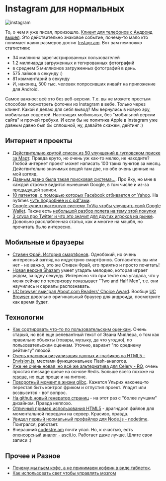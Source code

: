 # Instagram для нормальных

![instagram](http://addmeto.cc/images/posts/instagram.jpg)

То, о чем я уже писал, произошло. [Клиент  для телефонов с Андроид вышел](http://blog.instagram.com/post/20418620347/getting-started-on-instagram-for-android). Это действительно знаковое событие, почему-то мало кто понимает каких размеров достиг [Instagr.am](http://instagr.am/). Вот вам немножко статистики:

* 34 миллиона зарегистрированных пользователей
* 1.2 миллиарда загруженных и тегированных фотографий
* в среднем 5 миллионов загруженных фотографий в день.
* 575 лайков в секунду :)
* 81 комментарий в секунду
* И, наконец, 500 тыс. человек попросивших инвайт на приложение для Android.

Самое важное: всё это без веб-версии. Т.е. вы не можете простым способом посмотреть фоточки из Instagram в вебе. Только через клиент. Какой я делаю для себя вывод? Мы вернулись в новую эру, мобильных соцсетей. Настоящих мобильных, без "мобильной версии сайта" и прочей требухи. И если бы не политика Apple в Instagram уже давным давно был бы сплошной, ну, давайте скажем, дейтинг :)

## Интернет и проекты
* [Действительно крутой список из 50 улучшений в гугловском поиске за Март](http://insidesearch.blogspot.com/2012/04/search-quality-highlights-50-changes.html). Правда круто, но очень уж как-то мелко, не находите? Любой интернет проект может написать 100 таких пунктов за месяц. Действительно значимых вещей там две, но обе очень ценные на мой взгляд.
* [Давным давно была такая поисковая система…](http://blog.jitbit.com/2012/04/once-there-was-search-engine.html). Про Яху, но мне в каждой строчке видится нынешний Google, в том числе и из-за предыдущей записи.
* [10 патентов, с помощью которых Facebook отбивается от Yahoo](http://www.zdnet.com/blog/facebook/here-are-the-10-patents-facebook-is-suing-yahoo-with/11383). На nytimes [чуть подробнее и с pdf'ами](http://dealbook.nytimes.com/2012/04/03/facebook-accuses-yahoo-of-infringing-on-patents/).
* [Google купил платежную систему TxVia чтобы улучшить свой Google Wallet](http://googlecommerce.blogspot.in/2012/04/google-acquires-txvia.html). Также есть [небольшой разбор полета на тему этой покупки](http://www.ubergizmo.com/2012/04/google-acquires-txvia-in-an-effort-to-expand-google-wallet/)
* [3 слуха про Twitter и что это значит для других игроков на рынке](http://mashable.com/2012/04/03/twitter-changes-for-brands/). Довольно расслабленная статья, как и многие на мэшбл, но прочитать было интересно.

## Мобильные и браузеры
* [Стивен Фрай. История смартфонов](http://www.stephenfry.com/2012/04/03/four-and-half-years-on/). Однобокий, но очень интересный взгляд на индустрию смартфонов. Согласитесь вы или нет - не важно, это же Стивен Фрай, его приятно и просто почитать!
* [Новая версия Shazam](http://www.theverge.com/2012/4/3/2922307/shazam-5-tagging-iphone-ipod) умеет угадать мелодию, которая играет рядом, за одну секунду. Интересно что при тесте она угадала, что у меня сейчас по телевизору показывает "Two and Half Men", т.е. они научились и сериалы распознавать.
* [UC browser выиграл About.com Readers' Choice Award](http://pixelstech.net/article/index.php?id=1333454883). Вообще [UC Browser](http://ru.ucweb.com/) довольно оригинальный браузер для андроида, посмотрите как время будет.

## Технологии
* [Как сортировать что-то по пользовательским оценкам](http://evanmiller.org/how-not-to-sort-by-average-rating.html). Очень старый, но всё еще релевантный текст от Эвана Миллера, о том как правильно объекты (товары, музыку, да что угодно), по пользовательским оценкам. Уточню, вариант "по среднему рейтингу" плохой.
* [Очень красивая визуализация данных и графиков на HTML5 - Envision.js](http://www.humblesoftware.com/envision), местами функциональнее Flash-аналогов.
* [Уже не очень новая, но всё же альтернатива для Celery - RQ](http://nvie.com/posts/introducing-rq/), очень простая message queue на основе Redis. Больше всего похоже на [resque](https://github.com/defunkt/resque), но еще проще и на питоне.
* [Поворотный момент в жизни glibc](http://lwn.net/SubscriberLink/488847/cb91a5cc3d179f3c/). Кажется Ульрих наконец-то перестал быть контрол фриком и отпустил проект. Упадет или возвысится - вот вопрос.
* [На github новый генератор страниц](https://github.com/blog/1081-instantly-beautiful-project-pages) - на этот раз с "более лучшим" дизайном. Правда неплохо.
* [Отличный пример использования HTML5](http://html5doctor.com/drag-and-drop-to-server/) - драгндроп файлов для моментальной передачи на сервер. Красиво, правда.
* [Увидел первый нормальный профайлер для Node.js - nodetime](http://nodetime.com/). Поигрался, работает.
* Вчерашний [codestre.am](http://codestre.am/) почти упал. Но, к счастью, есть [опенсорсный аналог - ascii.io](http://ascii.io/). Работает даже лучше. Шлите свои записи :)

## Прочее и Разное
* [Почему мы пьем кофе, а не принимаем кофеин в виде таблеток](http://blog.joellehman.com/index.php/2012/04/licking-tree-why-do-we-drink-coffee-instead-of-taking-caffeine-pills/).
* [Как использовать свет чтобы управлять мозгом](http://www.livescience.com/19413-mind-control-light.html)



